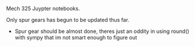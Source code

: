 Mech 325 Juypter notebooks.

Only spur gears has begun to be updated thus far. 
 - Spur gear should be almost done, theres just an oddity in using round() 
    with sympy that im not smart enough to figure out
